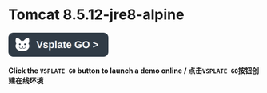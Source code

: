 # Tomcat 8.5.12-jre8-alpine

<a href="https://www.vsplate.com/?docker-compose=https://github.com/vsplate/dcenvs/tomcat/8.5.12-jre8-alpine"><img alt="VSPLATE GO" src="https://raw.githubusercontent.com/vsplate/images/master/vsgo_btn.png" width="200px"></a>

**Click the `VSPLATE GO` button to launch a demo online / 点击`VSPLATE GO`按钮创建在线环境**